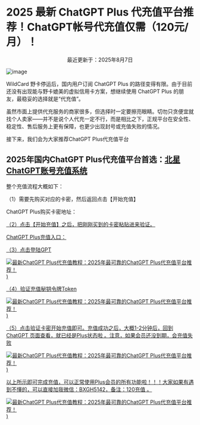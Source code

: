 # 2025 最新 ChatGPT Plus 代充值平台推荐！ChatGPT帐号代充值仅需（120元/月）！

<p align="center">最近更新于：2025年8月7日</p>

![image](https://github.com/lwz990128/chatgpt-plus-Recharge-system/blob/main/img-folder/%E5%9B%BE%E7%89%87/%E5%BE%AE%E4%BF%A1%E5%9B%BE%E7%89%87_20250809223523-300x136.png?raw=true)

WildCard 野卡停运后，国内用户订阅 ChatGPT Plus 的路径变得有限。由于目前还没有出现能与野卡媲美的虚拟信用卡方案，想继续使用 ChatGPT Plus 的朋友，最稳妥的选择就是“代充值”。

虽然市面上提供代充服务的商家很多，但选择时一定要擦亮眼睛。切勿只贪便宜就找个人卖家——并不是说个人代充一定不行，而是相比之下，正规平台在安全性、稳定性、售后服务上更有保障，也更少出现封号或充值失败的情况。

接下来，我们会为大家推荐ChatGPT Plus代充值平台

## 2025年国内ChatGPT Plus代充值平台首选：<a href="https://gpt.beixing.xyz/single">北星ChatGPT账号充值系统</a>

整个充值流程大概如下：

（1）需要先购买对应的卡密，然后返回点击【开始充值】

ChatGPT Plus购买卡密地址：<a href="https://ka.beixing.xyz/">

（2）点击【开始充值】之后，把刚刚买到的卡密粘贴进来验证。

ChatGPT Plus充值入口：<a href="https://gpt.beixing.xyz/single">

（3）点击登陆GPT

![最新ChatGPT Plus代充值教程：2025年最可靠的ChatGPT Plus代充值平台推荐！]([https://www.beixing.xyz/wp-content/uploads/2025/08/image-2-300x157.png))

（4）验证充值秘钥令牌Token

![最新ChatGPT Plus代充值教程：2025年最可靠的ChatGPT Plus代充值平台推荐！]([https://www.beixing.xyz/wp-content/uploads/2025/08/image-3-300x163.png))

（5）点击验证卡密开始充值即可。充值成功之后，大概1-2分钟后，回到 ChatGPT 页面查看，就已经是Plus状态啦 。注意，如果会员还没到期，会充值失败

![最新ChatGPT Plus代充值教程：2025年最可靠的ChatGPT Plus代充值平台推荐！]([https://www.beixing.xyz/wp-content/uploads/2025/08/image-4-300x159.png))


以上所示即可完成充值，可以正常使用Plus会员的所有功能啦！！！大家如果有遇到不懂的，可以直接加我微信：BXGH5142，备注：120充值 。

![最新ChatGPT Plus代充值教程：2025年最可靠的ChatGPT Plus代充值平台推荐！]([https://www.beixing.xyz/wp-content/uploads/2025/08/image-5-222x300.png))
